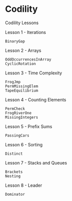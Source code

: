 # Codility

Codility Lessons

Lesson 1 - Iterations

    BinaryGap 

Lesson 2 - Arrays

    OddOccurrencesInArray
    CyclicRotation 

Lesson 3 - Time Complexity

    FrogJmp 
    PermMissingElem
    TapeEquilibrium 

Lesson 4 - Counting Elements

    PermCheck 
    FrogRiverOne 
    MissingIntegers 

Lesson 5 - Prefix Sums

    PassingCars  

Lesson 6 - Sorting

    Distinct 
    
Lesson 7 - Stacks and Queues

    Brackets  
    Nesting

Lesson 8 - Leader

    Dominator 
